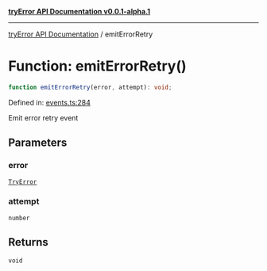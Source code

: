[**tryError API Documentation v0.0.1-alpha.1**](../index.md)

***

[tryError API Documentation](../index.md) / emitErrorRetry

# Function: emitErrorRetry()

```ts
function emitErrorRetry(error, attempt): void;
```

Defined in: [events.ts:284](https://github.com/oconnorjohnson/tryError/blob/e3ae0308069a4fba073f4543d527ad76373db795/src/events.ts#L284)

Emit error retry event

## Parameters

### error

[`TryError`](../interfaces/TryError.md)

### attempt

`number`

## Returns

`void`
